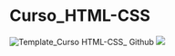 # Curso_HTML-CSS

![Template_Curso HTML-CSS_ Github](https://user-images.githubusercontent.com/91474990/153664450-95bf6772-2724-4e63-ae7a-c7e0b27eefba.png)
<img src="https://img.shields.io/static/v1?label=Status&message=Incompleto&color=9A00FE&style=for-the-badge&logo=ghost"/>

